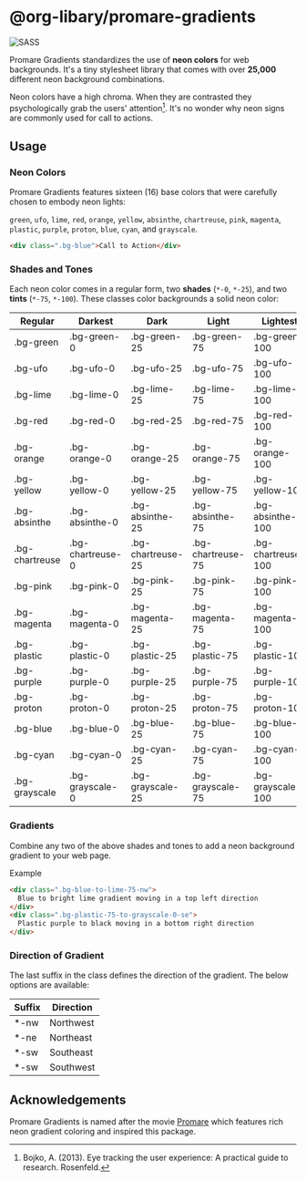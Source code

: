 # @org-libary/promare-gradients

![SASS](https://img.shields.io/badge/-Sass-CC6699?style=flat-square&logo=sass&logoColor=white)

Promare Gradients standardizes the use of **neon colors** for web backgrounds.
It's a tiny stylesheet library that comes with over **25,000** different neon
background combinations.

Neon colors have a high chroma. When they are contrasted they psychologically
grab the users' attention[^1]. It's no wonder why neon signs are commonly used
for call to actions.

## Usage

### Neon Colors

Promare Gradients features sixteen (16) base colors that were carefully chosen
to embody neon lights:

`green`, `ufo`, `lime`, `red`, `orange`, `yellow`, `absinthe`, `chartreuse`,
`pink`, `magenta`, `plastic`, `purple`, `proton`, `blue`, `cyan`, and
`grayscale`.

```html
<div class=".bg-blue">Call to Action</div>
```

### Shades and Tones

Each neon color comes in a regular form, two **shades** (`*-0`, `*-25`), and two
**tints** (`*-75`, `*-100`). These classes color backgrounds a solid neon color:

| Regular        | Darkest          | Dark              | Light             | Lightest           |
| -------------- | ---------------- | ----------------- | ----------------- | ------------------ |
| .bg-green      | .bg-green-0      | .bg-green-25      | .bg-green-75      | .bg-green-100      |
| .bg-ufo        | .bg-ufo-0        | .bg-ufo-25        | .bg-ufo-75        | .bg-ufo-100        |
| .bg-lime       | .bg-lime-0       | .bg-lime-25       | .bg-lime-75       | .bg-lime-100       |
| .bg-red        | .bg-red-0        | .bg-red-25        | .bg-red-75        | .bg-red-100        |
| .bg-orange     | .bg-orange-0     | .bg-orange-25     | .bg-orange-75     | .bg-orange-100     |
| .bg-yellow     | .bg-yellow-0     | .bg-yellow-25     | .bg-yellow-75     | .bg-yellow-100     |
| .bg-absinthe   | .bg-absinthe-0   | .bg-absinthe-25   | .bg-absinthe-75   | .bg-absinthe-100   |
| .bg-chartreuse | .bg-chartreuse-0 | .bg-chartreuse-25 | .bg-chartreuse-75 | .bg-chartreuse-100 |
| .bg-pink       | .bg-pink-0       | .bg-pink-25       | .bg-pink-75       | .bg-pink-100       |
| .bg-magenta    | .bg-magenta-0    | .bg-magenta-25    | .bg-magenta-75    | .bg-magenta-100    |
| .bg-plastic    | .bg-plastic-0    | .bg-plastic-25    | .bg-plastic-75    | .bg-plastic-100    |
| .bg-purple     | .bg-purple-0     | .bg-purple-25     | .bg-purple-75     | .bg-purple-100     |
| .bg-proton     | .bg-proton-0     | .bg-proton-25     | .bg-proton-75     | .bg-proton-100     |
| .bg-blue       | .bg-blue-0       | .bg-blue-25       | .bg-blue-75       | .bg-blue-100       |
| .bg-cyan       | .bg-cyan-0       | .bg-cyan-25       | .bg-cyan-75       | .bg-cyan-100       |
| .bg-grayscale  | .bg-grayscale-0  | .bg-grayscale-25  | .bg-grayscale-75  | .bg-grayscale-100  |

### Gradients

Combine any two of the above shades and tones to add a neon background gradient
to your web page.

Example

```html
<div class=".bg-blue-to-lime-75-nw">
  Blue to bright lime gradient moving in a top left direction
</div>
<div class=".bg-plastic-75-to-grayscale-0-se">
  Plastic purple to black moving in a bottom right direction
</div>
```

### Direction of Gradient

The last suffix in the class defines the direction of the gradient. The below
options are available:

| Suffix | Direction |
| ------ | --------- |
| \*-nw  | Northwest |
| \*-ne  | Northeast |
| \*-sw  | Southeast |
| \*-sw  | Southwest |

## Acknowledgements

Promare Gradients is named after the movie
[Promare](https://en.wikipedia.org/wiki/Promare) which features rich neon
gradient coloring and inspired this package.

[^1]:
    Bojko, A. (2013). Eye tracking the user experience: A practical guide to
    research. Rosenfeld.
